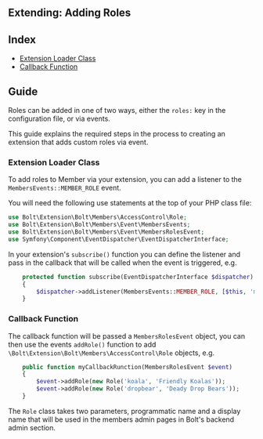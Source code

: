 Extending: Adding Roles
-----------------------

## Index

  * [Extension Loader Class](#extension-loader-class)
  * [Callback Function](#callback-function)


## Guide

Roles can be added in one of two ways, either the `roles:` key in the
configuration file, or via events.

This guide explains the required steps in the process to creating an extension
that adds custom roles via event.


### Extension Loader Class

To add roles to Member via your extension, you can add a listener to the
`MembersEvents::MEMBER_ROLE` event.
 
You will need the following use statements at the top of your PHP class file:

```php
use Bolt\Extension\Bolt\Members\AccessControl\Role;
use Bolt\Extension\Bolt\Members\Event\MembersEvents;
use Bolt\Extension\Bolt\Members\Event\MembersRolesEvent;
use Symfony\Component\EventDispatcher\EventDispatcherInterface;
```

In your extension's `subscribe()` function you can define the listener and
pass in the callback that will be called when the event is triggered, e.g.

```php
    protected function subscribe(EventDispatcherInterface $dispatcher)
    {
        $dispatcher->addListener(MembersEvents::MEMBER_ROLE, [$this, 'myCallbackRunction']);
    }
```

### Callback Function

The callback function will be passed a `MembersRolesEvent` object, you can
then use the events `addRole()` function to add `\Bolt\Extension\Bolt\Members\AccessControl\Role` 
objects, e.g.

```php
    public function myCallbackRunction(MembersRolesEvent $event)
    {
        $event->addRole(new Role('koala', 'Friendly Koalas'));
        $event->addRole(new Role('dropbear', 'Deady Drop Bears'));
    }
```

The `Role` class takes two parameters, programmatic name and a display name
that will be used in the members admin pages in Bolt's backend admin section.


